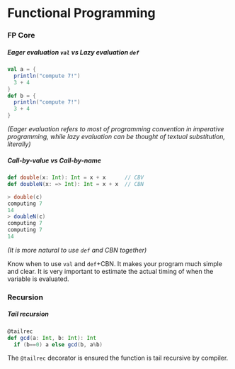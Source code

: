 # Functional Programming

### FP Core

##### Eager evaluation `val` vs Lazy evaluation `def`
```scala
val a = {
  println("compute 7!")
  3 + 4
}
def b = {
  println("compute 7!")
  3 + 4
}
```
*(Eager evaluation refers to most of programming convention in imperative programming, 
while lazy evaluation can be thought of textual substitution, literally)*

##### Call-by-value vs Call-by-name
```scala
def double(x: Int): Int = x + x      // CBV
def doubleN(x: => Int): Int = x + x  // CBN

> double(c)
computing 7
14
> doubleN(c)
computing 7
computing 7
14
```
*(It is more natural to use `def` and CBN together)*

Know when to use `val` and `def`+CBN. It makes your program much simple and clear.
It is very important to estimate the actual timing of when the variable is evaluated.

### Recursion

##### Tail recursion
```scala
@tailrec
def gcd(a: Int, b: Int): Int
  if (b==0) a else gcd(b, a%b)
```
The `@tailrec` decorator is ensured the function is tail recursive by compiler.
